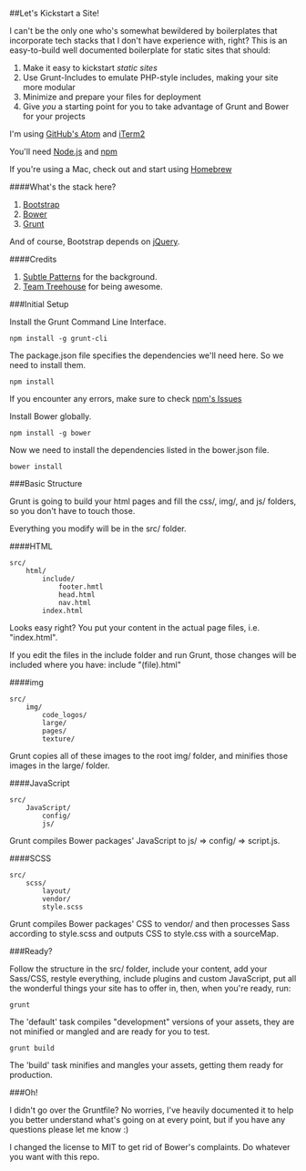 ##Let's Kickstart a Site!

I can't be the only one who's somewhat bewildered by boilerplates that incorporate tech stacks that I don't have experience with, right? This is an easy-to-build well documented boilerplate for static sites that should:

1. Make it easy to kickstart _static sites_
2. Use Grunt-Includes to emulate PHP-style includes, making your site more modular
3. Minimize and prepare your files for deployment
4. Give _you_ a starting point for you to take advantage of Grunt and Bower for your projects

I'm using [GitHub's Atom](https://atom.io/) and [iTerm2](https://www.iterm2.com/)

You'll need [Node.js](https://nodejs.org/en/) and [npm](https://www.npmjs.com/)

If you're using a Mac, check out and start using [Homebrew](http://brew.sh/)

####What's the stack here?

1. [Bootstrap](https://github.com/twbs/bootstrap)
2. [Bower](https://github.com/bower/bower)
3. [Grunt](https://github.com/gruntjs/grunt)

And of course, Bootstrap depends on [jQuery](https://github.com/jquery/jquery).

####Credits

1. [Subtle Patterns](http://subtlepatterns.com/) for the background.
2. [Team Treehouse](https://teamtreehouse.com/) for being awesome.

###Initial Setup

Install the Grunt Command Line Interface.

    npm install -g grunt-cli


The package.json file specifies the dependencies we'll need here. So we need to install them.

    npm install

If you encounter any errors, make sure to check [npm's Issues](https://github.com/npm/npm/issues)

Install Bower globally.

    npm install -g bower

Now we need to install the dependencies listed in the bower.json file.

    bower install

###Basic Structure

Grunt is going to build your html pages and fill the css/, img/, and js/ folders, so you don't have to touch those.

Everything you modify will be in the src/ folder.

####HTML

    src/
        html/
            include/
                footer.hmtl
                head.html
                nav.html
            index.html

Looks easy right? You put your content in the actual page files, i.e. "index.html".

If you edit the files in the include folder and run Grunt, those changes will be included where you have: include "(file).html"

####img

    src/
        img/
            code_logos/
            large/
            pages/
            texture/

Grunt copies all of these images to the root img/ folder, and minifies those images in the large/ folder.

####JavaScript

    src/
        JavaScript/
            config/
            js/

Grunt compiles Bower packages' JavaScript to js/ => config/ => script.js.

####SCSS

    src/
        scss/
            layout/
            vendor/
            style.scss

Grunt compiles Bower packages' CSS to vendor/ and then processes Sass according to style.scss and outputs CSS to style.css with a sourceMap.

###Ready?

Follow the structure in the src/ folder, include your content, add your Sass/CSS, restyle everything, include plugins and custom JavaScript, put all the wonderful things your site has to offer in, then, when you're ready, run:

    grunt

The 'default' task compiles "development" versions of your assets, they are not minified or mangled and are ready for you to test.

    grunt build

The 'build' task minifies and mangles your assets, getting them ready for production.

###Oh!

I didn't go over the Gruntfile? No worries, I've heavily documented it to help you better understand what's going on at every point, but if you have any questions please let me know :)

I changed the license to MIT to get rid of Bower's complaints. Do whatever you want with this repo.
